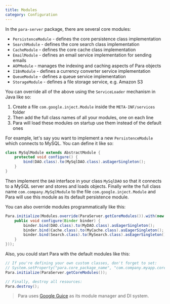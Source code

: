 ```yaml
---
title: Modules
category: Configuration
---
```


In the `para-server` package, there are several core modules:

- `PersistenceModule` - defines the core persistence class implementation
- `SearchModule` - defines the core search class implementation
- `CacheModule` - defines the core cache class implementation
- `EmailModule` - defines an email service implementation for sending emails
- `AOPModule` - manages the indexing and caching aspects of Para objects
- `I18nModule` - defines a currency converter service implementation
- `QueueModule` - defines a queue service implementation
- `StorageModule` - defines a file storage service, e.g. Amazon S3

You can override all of the above using the `ServiceLoader` mechanism in Java like so:

1. Create a file `com.google.inject.Module` inside the `META-INF/services` folder
2. Then add the full class names of all your modules, one on each line
3. Para will load these modules on startup use them instead of the default ones

For example, let's say you want to implement a new `PersistenceModule` which connects to MySQL.
You can define it like so:

```java
class MySqlModule extends AbstractModule {
	protected void configure() {
		bind(DAO.class).to(MySqlDAO.class).asEagerSingleton();
	}
}
```
Then implement the `DAO` interface in your class `MySqlDAO` so that it connects to a MySQL server and stores and loads objects.
Finally write the full class name `com.company.MySqlModule` to the file `com.google.inject.Module` and Para will use this
module as its default persistence module.

You can also override modules programmatically like this:

```java
Para.initialize(Modules.override(ParaServer.getCoreModules()).with(new Module() {
	public void configure(Binder binder) {
		binder.bind(DAO.class).to(MyDAO.class).asEagerSingleton();
		binder.bind(Cache.class).to(MyCache.class).asEagerSingleton();
		binder.bind(Search.class).to(MySearch.class).asEagerSingleton();
	}
}));
```

Also, you could start Para with the default modules like this:

```java
// If you're defining your own custom classes, don't forget to set:
// System.setProperty("para.core_package_name", "com.company.myapp.core");
Para.initialize(ParaServer.getCoreModules());

// Finally, destroy all resources:
Para.destroy();
```

> Para uses [Google Guice](https://code.google.com/p/google-guice/) as its module manager and DI system.